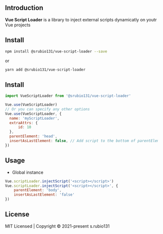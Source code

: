 <br>
<br>
<br>

## Introduction

**Vue Script Loader** is a library to inject external scripts dynamicatly on youtr Vue projects

## Install

  ``` bash
  npm install @srubio131/vue-script-loader --save
  ```
  or
  ``` bash
  yarn add @srubio131/vue-script-loader
  ```

## Install

  ``` js
  import VueScriptLoader from '@srubio131/vue-script-loader'

  Vue.use(VueScriptLoader)
  // Or you can specify any other options
  Vue.use(VueScriptLoader, {
    name: 'myScriptLoader',
    extraAttrs: {
        id: 10
    },
    parentElement: 'head',
    insertAsLastElement: false, // Add script to the bottom of parentElement; true by default
  })
  ```

## Usage

  - Global instance

  ```js
  Vue.scriptLoader.injectScript('<script></script>')
  Vue.scriptLoader.injectScript('<script></script>', {
      parentElement: 'body',
      insertAsLastElement: 'false'
  })
  ```

## License
  MIT Licensed | Copyright © 2021-present s.rubio131